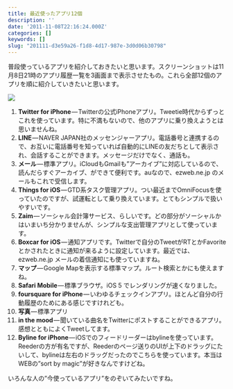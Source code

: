 ```yaml
---
title: 最近使ったアプリ12個
description: ''
date: '2011-11-08T22:16:24.000Z'
categories: []
keywords: []
slug: "201111-d3e59a26-f1d8-4d17-987e-3d0d06b30798"
---
```

普段使っているアプリを紹介しておきたいと思います。スクリーンショットは11月8日21時のアプリ履歴一覧を3画面まで表示させたもの。これら全部12個のアプリを順に紹介していきたいと思います。

![](0__Zci7mz418KKrZ9T1.jpg)

1.  **Twitter for iPhone** — Twitterの公式iPhoneアプリ。Tweetie時代からずっとこれを使っています。特に不満もないので、他のアプリに乗り換えようとは思いませんね。
2.  **LINE** — NAVER JAPAN社のメッセンジャーアプリ。電話番号と連携するので、お互いに電話番号を知っていれば自動的にLINEの友だちとして表示され、会話することができます。メッセージだけでなく、通話も。
3.  **メール** — 標準アプリ。iCloudもGmailも”アーカイブ”に対応しているので、読んだらすぐアーカイブ、ができて便利です。auなので、ezweb.ne.jp のメールもこれで受信します。
4.  **Things for iOS** — GTD系タスク管理アプリ。つい最近までOmniFocusを使っていたのですが、試運転として乗り換えています。とてもシンプルで扱いやすいです。
5.  **Zaim** — ソーシャル会計簿サービス、らしいです。どの部分がソーシャルかはいまいち分かりませんが、シンプルな支出管理アプリとして使っています。
6.  **Boxcar for iOS** — 通知アプリです。Twitterで自分のTweetがRTとかFavoriteとかされたときに通知が来るように設定しています。最近では、ezweb.ne.jp メールの着信通知にも使っていますね。
7.  **マップ** — Google Mapを表示する標準マップ。ルート検索とかにも使えますね。
8.  **Safari Mobile** — 標準ブラウザ。iOS 5 でレンダリングが速くなりました。
9.  **foursquare for iPhone** — いわゆるチェックインアプリ。ほとんど自分の行動履歴のためにある感じですけれども。
10.  **写真** — 標準アプリ
11.  **in the mood** — 聞いている曲名をTwitterにポストすることができるアプリ。感想とともによくTweetしてます。
12.  **Byline for iPhone** — iOSでのフィードリーダーはbylineを使っています。Reederの方が有名ですが、Reederのページ送りのUIが上下のドラッグにたいして、bylineは左右のドラッグだったのでこちらを使っています。本当はWEBの”sort by magic”が好きなんですけどね。

いろんな人の”今使っているアプリ”をのぞいてみたいですね。